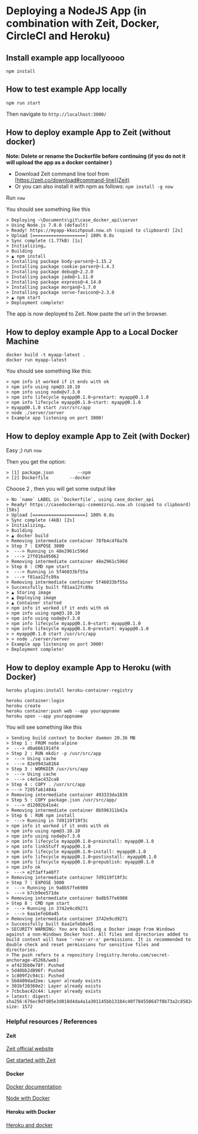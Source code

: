# Deploying a NodeJS App (in combination with Zeit, Docker, CircleCI and Heroku)

## Install example app locallyoooo

```NodeJS
npm install
```

## How to test example App locally

```NodeJS
npm run start
```

Then navigate to `http://localhost:3000/`

## How to deploy example App to Zeit (without docker)

**Note: Delete or rename the Dockerfile before continuing 
(if you do not it will upload the app as a docker container )**

* Download Zeit command line tool from  [https://zeit.co/download#command-line](Zeit)
* Or you can also install it with npm as follows: `npm install -g now`

Run `now`

You should see something like this

```
> Deploying ~\Documents\git\case_docker_api\server
> Using Node.js 7.0.0 (default)
> Ready! https://myapp-kkoizhpoud.now.sh (copied to clipboard) [2s]
> Upload [====================] 100% 0.0s
> Sync complete (1.77kB) [1s]
> Initializing…
> Building
> ▲ npm install
> Installing package body-parser@~1.15.2
> Installing package cookie-parser@~1.4.3
> Installing package debug@~2.2.0
> Installing package jade@~1.11.0
> Installing package express@~4.14.0
> Installing package morgan@~1.7.0
> Installing package serve-favicon@~2.3.0
> ▲ npm start
> Deployment complete!
```
The app is now deployed to Zeit. Now paste the url in the browser.

## How to deploy example App to a Local Docker Machine

```Docker
docker build -t myapp-latest .
docker run myapp-latest
```

You should see something like this:

```
> npm info it worked if it ends with ok
> npm info using npm@3.10.10
> npm info using node@v7.3.0
> npm info lifecycle myapp@0.1.0~prestart: myapp@0.1.0
> npm info lifecycle myapp@0.1.0~start: myapp@0.1.0
> myapp@0.1.0 start /usr/src/app
> node ./server/server
> Example app listening on port 3000!
```
## How to deploy example App to Zeit (with Docker)

Easy ;) run `now`

Then you get the option:

```
> [1] package.json         --npm
> [2] Dockerfile        --docker
```

Choose 2 , then you will get some output like

```
> No `name` LABEL in `Dockerfile`, using case_docker_api
> Ready! https://casedockerapi-csmemzzrui.now.sh (copied to clipboard) [58s]
> Upload [====================] 100% 0.0s
> Sync complete (4kB) [2s]
> Initializing…
> Building
> ▲ docker build
> Removing intermediate container 78fb4c4f6a76
> Step 7 : EXPOSE 3000
>  ---> Running in 48e2961c596d
>  ---> 27f016a95062
> Removing intermediate container 48e2961c596d
> Step 8 : CMD npm start
>  ---> Running in 5f46033bf55a
>  ---> f81aa12fc89a
> Removing intermediate container 5f46033bf55a
> Successfully built f81aa12fc89a
> ▲ Storing image
> ▲ Deploying image
> ▲ Container started
> npm info it worked if it ends with ok
> npm info using npm@3.10.10
> npm info using node@v7.3.0
> npm info lifecycle myapp@0.1.0~start: myapp@0.1.0
> npm info lifecycle myapp@0.1.0~prestart: myapp@0.1.0
> > myapp@0.1.0 start /usr/src/app
> > node ./server/server
> Example app listening on port 3000!
> Deployment complete!                                                               
```

## How to deploy example App to Heroku (with Docker)

```Heroku
heroku plugins:install heroku-container-registry
```

```Heroku
heroku container:login
heroku create
heroku container:push web --app yourappname
heroku open --app yourappname
```

You will see something like this

```
> Sending build context to Docker daemon 20.36 MB
> Step 1 : FROM node:alpine
>  ---> d0a6661914f4
> Step 2 : RUN mkdir -p /usr/src/app
>  ---> Using cache
>  ---> 82e9943a8164
> Step 3 : WORKDIR /usr/src/app
>  ---> Using cache
>  ---> c4e5ac432ca8
> Step 4 : COPY . /usr/src/app
> ---> 7285fa61484a
> Removing intermediate container 493333da1839
> Step 5 : COPY package.json /usr/src/app/
>  ---> d12002b41e4c
> Removing intermediate container 8b596311b42a
> Step 6 : RUN npm install
>  ---> Running in 7d9119f19f3c
> npm info it worked if it ends with ok
> npm info using npm@3.10.10
> npm info using node@v7.3.0
> npm info lifecycle myapp@0.1.0~preinstall: myapp@0.1.0
> npm info linkStuff myapp@0.1.0
> npm info lifecycle myapp@0.1.0~install: myapp@0.1.0
> npm info lifecycle myapp@0.1.0~postinstall: myapp@0.1.0
> npm info lifecycle myapp@0.1.0~prepublish: myapp@0.1.0
> npm info ok
>  ---> e2f3affa48f7
> Removing intermediate container 7d9119f19f3c
> Step 7 : EXPOSE 3000
>  ---> Running in 9a8b57fe6908
>  ---> b7cb9ee571de
> Removing intermediate container 9a8b57fe6908
> Step 8 : CMD npm start
>  ---> Running in 3742e9cd9271
>  ---> 6aa1efeb0a45
> Removing intermediate container 3742e9cd9271
> Successfully built 6aa1efeb0a45
> SECURITY WARNING: You are building a Docker image from Windows against a non-Windows Docker host. All files and directories added to build context will have '-rwxr-xr-x' permissions. It is recommended to double check and reset permissions for sensitive files and directories.
> The push refers to a repository [registry.heroku.com/secret-anchorage-45266/web]
> af423bb0e78f: Pushed
> 5d40bb2d896f: Pushed
> 1c809f2c94c1: Pushed
> 5b8409dad2ee: Layer already exists
> 301bf20360e2: Layer already exists
> 7cbcbac42c44: Layer already exists
> latest: digest: sha256:676ec9dfd05e3d018d4da4a1a301145bb13184c40f7845506d7f0b73a2c8582c size: 1572
```

### Helpful resources / References

#### Zeit

[Zeit official website](https://zeit.co/now#whats-now)

[Get started with Zeit](https://zeit.co/now#get-started)


#### Docker

[Docker documentation](https://docs.docker.com/)

[Node with Docker](https://webapplog.com/node-docker)

#### Heroku with Docker

[Heroku and docker](https://devcenter.heroku.com/articles/container-registry-and-runtime)
 